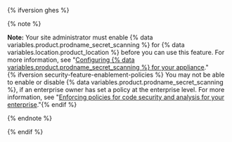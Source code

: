{% ifversion ghes %}

{% note %}

**Note:** Your site administrator must enable {% data variables.product.prodname_secret_scanning %} for {% data variables.location.product_location %} before you can use this feature. For more information, see "[Configuring {% data variables.product.prodname_secret_scanning %} for your appliance](/enterprise/admin/configuration/configuring-secret-scanning-for-your-appliance)."   
{% ifversion security-feature-enablement-policies %} You may not be able to enable or disable {% data variables.product.prodname_secret_scanning %}, if an enterprise owner has set a policy at the enterprise level. For more information, see "[Enforcing policies for code security and analysis for your enterprise](/admin/policies/enforcing-policies-for-your-enterprise/enforcing-policies-for-code-security-and-analysis-for-your-enterprise)."{% endif %}

{% endnote %}

{% endif %}
